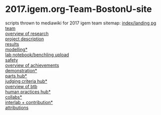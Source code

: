 # 2017.igem.org-Team-BostonU-site
scripts thrown to mediawiki for 2017 igem team
sitemap:
<a href="http://2017.igem.org/Team:BostonU">index/landing pg</a><br />
<a href="http://2017.igem.org/Team:BostonU/Team">team</a><br />
<a href="http://2017.igem.org/Team:BostonU/Overview">overview of research</a><br />
<a href="http://2017.igem.org/Team:BostonU/Description">project description</a><br />
<a href="http://2017.igem.org/Team:BostonU/Results">results</a><br />
<a href="http://2017.igem.org/Team:BostonU/Model">modelling*</a><br />
<a href="http://2017.igem.org/Team:BostonU/Notebook">lab notebook/benchling upload</a><br />
<a href="http://2017.igem.org/Team:BostonU/Safety">safety</a><br />
<a href="http://2017.igem.org/Team:BostonU/Achievements">overview of achievements</a><br />
<a href="http://2017.igem.org/Team:BostonU/Demonstrate">demonstration*</a><br />
<a href="http://2017.igem.org/Team:BostonU/Parts">parts hub*</a><br />
<a href="http://2017.igem.org/Team:BostonU/JudgingCriteria">judging criteria hub*</a><br />
<a href="http://2017.igem.org/Team:BostonU/BTB">overview of btb</a><br />
<a href="http://2017.igem.org/Team:BostonU/Demonstrate">human practices hub*</a><br />
<a href="http://2017.igem.org/Team:BostonU/Collaborations">collabs*</a><br />
<a href="http://2017.igem.org/Team:BostonU/Contribution">interlab + contribution*</a><br />
<a href="http://2017.igem.org/Team:BostonU/Attributions">attributions</a>
